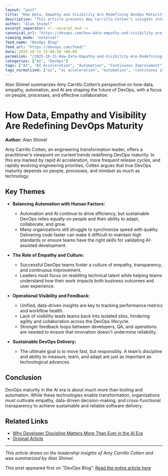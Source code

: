 ```yaml
---
layout: "post"
title: "How Data, Empathy and Visibility Are Redefining DevOps Maturity"
description: "This article presents Amy Carrillo Cotten’s insights into the evolving landscape of DevOps maturity, emphasizing the roles of data-driven insights, operational visibility, automation, AI acceleration, and empathy. It analyzes how organizations must balance speed, quality, reskilling, and collaboration to build sustainable, agile DevOps teams in rapidly changing engineering environments."
author: "Alan Shimel"
excerpt_separator: <!--excerpt_end-->
canonical_url: "https://devops.com/how-data-empathy-and-visibility-are-redefining-devops-maturity/"
viewing_mode: "external"
feed_name: "DevOps Blog"
feed_url: "https://devops.com/feed/"
date: 2025-10-31 15:08:58 +00:00
permalink: "/2025-10-31-How-Data-Empathy-and-Visibility-Are-Redefining-DevOps-Maturity.html"
categories: ["AI", "DevOps"]
tags: ["AI", "AI Acceleration", "Automation", "Continuous Improvement", "Data Driven Insights", "Developer Productivity", "DevOps", "DevOps Culture", "DevOps Maturity", "Engineering Leadership", "Engineering Transformation", "Feedback Loops", "Operational Visibility", "Posts", "Quality Assurance", "Software Delivery", "Team Collaboration", "Uplevel", "Video Interviews"]
tags_normalized: ["ai", "ai acceleration", "automation", "continuous improvement", "data driven insights", "developer productivity", "devops", "devops culture", "devops maturity", "engineering leadership", "engineering transformation", "feedback loops", "operational visibility", "posts", "quality assurance", "software delivery", "team collaboration", "uplevel", "video interviews"]
---
```


Alan Shimel summarizes Amy Carrillo Cotten’s perspective on how data, empathy, automation, and AI are shaping the future of DevOps, with a focus on people, processes, and effective collaboration.<!--excerpt_end-->

# How Data, Empathy and Visibility Are Redefining DevOps Maturity

**Author:** Alan Shimel

Amy Carrillo Cotten, an engineering transformation leader, offers a practitioner’s viewpoint on current trends redefining DevOps maturity. In this era marked by rapid AI acceleration, more frequent release cycles, and rapidly evolving engineering priorities, Cotten argues that true DevOps maturity depends on people, processes, and mindset as much as technology.

## Key Themes

- **Balancing Automation with Human Factors:**
  - Automation and AI continue to drive efficiency, but sustainable DevOps relies equally on people and their ability to adapt, collaborate, and grow.
  - Many organizations still struggle to synchronize speed with quality. Delivering code faster can make it difficult to maintain high standards or ensure teams have the right skills for validating AI-assisted development.

- **The Role of Empathy and Culture:**
  - Successful DevOps teams foster a culture of empathy, transparency, and continuous improvement.
  - Leaders must focus on reskilling technical talent while helping teams understand how their work impacts both business outcomes and user experience.

- **Operational Visibility and Feedback:**
  - Unified, data-driven insights are key to tracking performance metrics and workflow health.
  - Lack of visibility leads teams back into isolated silos, hindering agility and collaboration across the DevOps lifecycle.
  - Stronger feedback loops between developers, QA, and operations are needed to ensure that innovation doesn't undermine reliability.

- **Sustainable DevOps Delivery:**
  - The ultimate goal is to move fast, but responsibly. A team’s discipline and ability to measure, learn, and adapt are just as important as technological advances.

## Conclusion

DevOps maturity in the AI era is about much more than tooling and automation. While these technologies enable transformation, organizations must cultivate empathy, data-driven decision-making, and cross-functional transparency to achieve sustainable and reliable software delivery.

## Related Links

- [Why Developer Discipline Matters More Than Ever in the AI Era](https://devops.com/why-developer-discipline-matters-more-than-ever-in-the-ai-era/)
- [Original Article](https://devops.com/how-data-empathy-and-visibility-are-redefining-devops-maturity/)

---
*This article draws on the leadership insights of Amy Carrillo Cotten and was summarized by Alan Shimel.*

This post appeared first on "DevOps Blog". [Read the entire article here](https://devops.com/how-data-empathy-and-visibility-are-redefining-devops-maturity/)
